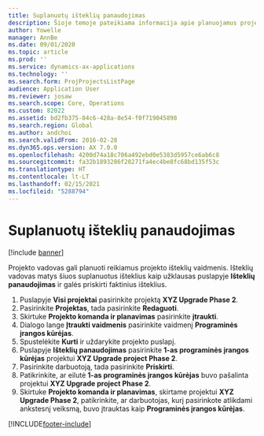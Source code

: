 ```yaml
---
title: Suplanuotų išteklių panaudojimas
description: Šioje temoje pateikiama informacija apie planuojamus projekto išteklius.
author: Yowelle
manager: AnnBe
ms.date: 09/01/2020
ms.topic: article
ms.prod: ''
ms.service: dynamics-ax-applications
ms.technology: ''
ms.search.form: ProjProjectsListPage
audience: Application User
ms.reviewer: josaw
ms.search.scope: Core, Operations
ms.custom: 82022
ms.assetid: bd2fb375-84c6-428a-8e54-f0f719045898
ms.search.region: Global
ms.author: andchoi
ms.search.validFrom: 2016-02-28
ms.dyn365.ops.version: AX 7.0.0
ms.openlocfilehash: 4200d74a18c706a492ebd0e5383d5957ce6ab6c8
ms.sourcegitcommit: fa32b1893286f20271fa4ec4be8fc68bd135f53c
ms.translationtype: HT
ms.contentlocale: lt-LT
ms.lasthandoff: 02/15/2021
ms.locfileid: "5288794"
---
```

# <a name="resource-fulfillment-for-planned-resources"></a>Suplanuotų išteklių panaudojimas

[!include [banner](../includes/banner.md)]

Projekto vadovas gali planuoti reikiamus projekto išteklių vaidmenis. Išteklių vadovas matys šiuos suplanuotus išteklius kaip užklausas puslapyje **Išteklių panaudojimas** ir galės priskirti faktinius išteklius.

1. Puslapyje **Visi projektai** pasirinkite projektą **XYZ Upgrade Phase 2**.
2. Pasirinkite **Projektas**, tada pasirinkite **Redaguoti**.
3. Skirtuke **Projekto komanda ir planavimas** pasirinkite **įtraukti**.
4. Dialogo lange **Įtraukti vaidmenis** pasirinkite vaidmenį **Programinės įrangos kūrėjas**.
5. Spustelėkite **Kurti** ir uždarykite projekto puslapį.
6. Puslapyje **Išteklių panaudojimas** pasirinkite **1-as programinės įrangos kūrėjas** projektui **XYZ Upgrade project Phase 2**.
7. Pasirinkite darbuotoją, tada pasirinkite **Priskirti**.
8. Patikrinkite, ar eilutė **1-as programinės įrangos kūrėjas** buvo pašalinta projektui **XYZ Upgrade project Phase 2**.
9. Skirtuke **Projekto komanda ir planavimas**, skirtame projektui **XYZ Upgrade Phase 2**, patikrinkite, ar darbuotojas, kurį pasirinkote atlikdami ankstesnį veiksmą, buvo įtrauktas kaip **Programinės įrangos kūrėjas**.


[!INCLUDE[footer-include](../includes/footer-banner.md)]